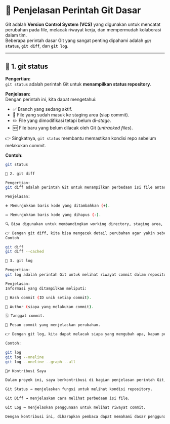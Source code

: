 # 📖 Penjelasan Perintah Git Dasar

Git adalah **Version Control System (VCS)** yang digunakan untuk mencatat perubahan pada file, melacak riwayat kerja, dan mempermudah kolaborasi dalam tim.  
Beberapa perintah dasar Git yang sangat penting dipahami adalah **`git status`**, **`git diff`**, dan **`git log`**.  

---

## 🔹 1. git status
**Pengertian:**  
`git status` adalah perintah Git untuk **menampilkan status repository**.  

**Penjelasan:**  
Dengan perintah ini, kita dapat mengetahui:  
- ✅ Branch yang sedang aktif.  
- 📂 File yang sudah masuk ke staging area (siap commit).  
- ✏️ File yang dimodifikasi tetapi belum di-*stage*.  
- 🆕 File baru yang belum dilacak oleh Git (*untracked files*).  

👉 Singkatnya, `git status` membantu memastikan kondisi repo sebelum melakukan commit.  

**Contoh:**
```bash
git status

🔹 2. git diff

Pengertian:
git diff adalah perintah Git untuk menampilkan perbedaan isi file antara versi terakhir dengan perubahan terbaru.

Penjelasan:

➕ Menunjukkan baris kode yang ditambahkan (+).

➖ Menunjukkan baris kode yang dihapus (-).

🔍 Bisa digunakan untuk membandingkan working directory, staging area, atau antar commit tertentu.

👉 Dengan git diff, kita bisa mengecek detail perubahan agar yakin sebelum commit.
Contoh

git diff
git diff --cached

🔹 3. git log

Pengertian:
git log adalah perintah Git untuk melihat riwayat commit dalam repository.

Penjelasan:
Informasi yang ditampilkan meliputi:

🔑 Hash commit (ID unik setiap commit).

👤 Author (siapa yang melakukan commit).

🗓️ Tanggal commit.

📝 Pesan commit yang menjelaskan perubahan.

👉 Dengan git log, kita dapat melacak siapa yang mengubah apa, kapan perubahan dilakukan, dan untuk tujuan apa.

Contoh:

git log
git log --oneline
git log --oneline --graph --all

🙋‍♂️ Kontribusi Saya

Dalam proyek ini, saya berkontribusi di bagian penjelasan perintah Git, khususnya:

Git Status → menjelaskan fungsi untuk melihat kondisi repository.

Git Diff → menjelaskan cara melihat perbedaan isi file.

Git Log → menjelaskan penggunaan untuk melihat riwayat commit.

Dengan kontribusi ini, diharapkan pembaca dapat memahami dasar penggunaan Git dan lebih mudah dalam mengelola project menggunakan version control.


